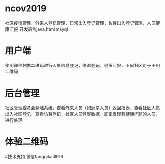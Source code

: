 # ncov2019
社区疫情管理，外来人登记管理，日常出入登记管理，访客出入登记管理，人员健康汇报
开发语言java,html,msyql
# 用户端
使用微信扫描二维码进行人员信息登记，体温登记，健康汇报，不同社区对于不用二维码
# 后台管理
社区管理委员会登陆系统，查看外来人员（如返京人员）返回报表，查看社区人员出入社区登记，查看访客登记，社区人员健康数据，即使发现有健康问题的人员，进行处理
# 体验二维码

#技术支持
微信fangqikai0916
